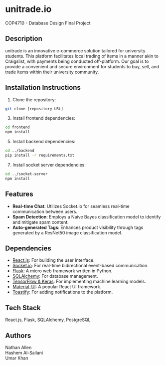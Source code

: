 # unitrade.io
COP4710 - Database Design Final Project

## Description
unitrade is an innovative e-commerce solution tailored for university students. This platform facilitates local trading of items in a manner akin to Craigslist, with payments being conducted off-platform. Our goal is to provide a convenient and secure environment for students to buy, sell, and trade items within their university community.

## Installation Instructions
1. Clone the repository:
```bash
git clone [repository URL]
```
3. Install frontend dependencies:
```bash
cd frontend
npm install
```

5. Install backend dependencies:
```bash
cd ../backend
pip install -r requirements.txt
```

7. Install socket server dependencies:
```bash
cd ../socket-server
npm install
```

## Features
- **Real-time Chat**: Utilizes Socket.io for seamless real-time communication between users.
- **Spam Detection**: Employs a Naive Bayes classification model to identify and mitigate spam content.
- **Auto-generated Tags**: Enhances product visibility through tags generated by a ResNet50 image classification model.

## Dependencies
- [React.js](https://reactjs.org/): For building the user interface.
- [Socket.io](https://socket.io/): For real-time bidirectional event-based communication.
- [Flask](https://flask.palletsprojects.com/): A micro web framework written in Python.
- [SQLAlchemy](https://www.sqlalchemy.org/): For database management.
- [TensorFlow & Keras](https://www.tensorflow.org/): For implementing machine learning models.
- [Material-UI](https://material-ui.com/): A popular React UI framework.
- [Toastify](https://fkhadra.github.io/react-toastify/): For adding notifications to the platform.

## Tech Stack
React.js, Flask, SQLAlchemy, PostgreSQL

## Authors
Nathan Allen <br>
Hashem Al-Sailani <br>
Umar Khan
